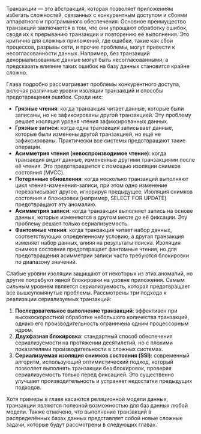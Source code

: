 Транзакции — это абстракция, которая позволяет приложениям избегать сложностей, связанных с конкурентным доступом и сбоями аппаратного и программного обеспечения. Основное преимущество транзакций заключается в том, что они упрощают обработку ошибок, сводя их к прерыванию транзакции и повторению её выполнения. Это критично для сложных приложений, где ошибки, такие как сбои процессов, разрывы сети, и прочие проблемы, могут привести к несогласованности данных. Например, без транзакций денормализованные данные могут быть несогласованными, а предсказать влияние таких ошибок на базу данных становится крайне сложно.

Глава подробно рассматривает проблемы конкурентного доступа, включая различные уровни изоляции транзакций и способы предотвращения ошибок. Среди них:

- **Грязные чтения**: когда транзакция читает данные, которые были записаны, но не зафиксированы другой транзакцией. Эту проблему решает изоляция уровня чтения зафиксированных данных.
- **Грязные записи**: когда одна транзакция записывает данные, которые были изменены другой транзакцией, но ещё не зафиксированы. Практически все системы предотвращают такие операции.
- **Асимметрия чтения (невоспроизводимое чтение)**: когда транзакция видит данные, измененные другими транзакциями после её чтения. Это предотвращается с помощью изоляции снимков состояния (MVCC).
- **Потерянные обновления**: когда несколько транзакций выполняют цикл чтения-изменения-записи, при этом одно изменение перезаписывает другое, игнорируя предыдущее. Изоляция снимков состояния и блокировки (например, SELECT FOR UPDATE) предотвращают эту аномалию.
- **Асимметрия записи**: когда транзакция выполняет запись на основе данных, которые изменяются в другом месте до её фиксации. Эту проблему решает только сериализуемость.
- **Фантомные чтения**: когда транзакция читает набор данных, соответствующих определенному условию, а другая транзакция изменяет набор данных, влияя на результаты поиска. Изоляция снимков состояния предотвращает фантомные чтения, но для предотвращения асимметрии записи часто требуются блокировки по диапазону значений.

Слабые уровни изоляции защищают от некоторых из этих аномалий, но другие потребуют явной блокировки на уровне приложения. Самым сильным уровнем является сериализуемость, которая предотвращает все вышеупомянутые проблемы. Рассмотрены три подхода к реализации сериализуемых транзакций:

1. **Последовательное выполнение транзакций**: эффективен при высокоскоростной обработке небольшого количества транзакций, однако его производительность ограничена одним процессорным ядром.
2. **Двухфазная блокировка**: стандартный способ обеспечения сериализуемости на протяжении десятилетий, но с плохими показателями производительности в сложных системах.
3. **Сериализуемая изоляция снимков состояния (SSI)**: современный алгоритм, использующий оптимистический подход, который позволяет выполнять транзакции без блокировок, проверяя сериализуемость только перед фиксацией. Это существенно улучшает производительность и устраняет недостатки предыдущих подходов.

Хотя примеры в главе касаются реляционной модели данных, транзакции являются полезной возможностью для баз данных любой модели. Также отмечено, что выполнение транзакций в распределённых базах данных представляет собой новые сложные задачи, которые будут рассмотрены в следующих главах.